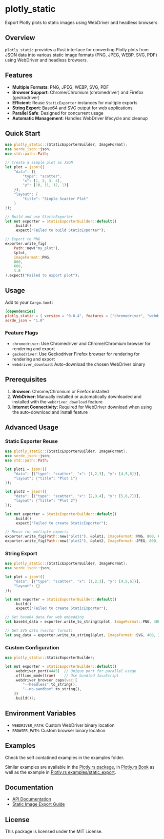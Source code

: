 # plotly_static

Export Plotly plots to static images using WebDriver and headless browsers.

## Overview

`plotly_static` provides a Rust interface for converting Plotly plots from JSON data into various static image formats (PNG, JPEG, WEBP, SVG, PDF) using WebDriver and headless browsers.

## Features

- **Multiple Formats**: PNG, JPEG, WEBP, SVG, PDF
- **Browser Support**: Chrome/Chromium (chromedriver) and Firefox (geckodriver)
- **Efficient**: Reuse `StaticExporter` instances for multiple exports
- **String Export**: Base64 and SVG output for web applications
- **Parallel Safe**: Designed for concurrent usage
- **Automatic Management**: Handles WebDriver lifecycle and cleanup

## Quick Start

```rust
use plotly_static::{StaticExporterBuilder, ImageFormat};
use serde_json::json;
use std::path::Path;

// Create a simple plot as JSON
let plot = json!({
    "data": [{
        "type": "scatter",
        "x": [1, 2, 3, 4],
        "y": [10, 11, 12, 13]
    }],
    "layout": {
        "title": "Simple Scatter Plot"
    }
});

// Build and use StaticExporter
let mut exporter = StaticExporterBuilder::default()
    .build()
    .expect("Failed to build StaticExporter");

// Export to PNG
exporter.write_fig(
    Path::new("my_plot"),
    &plot,
    ImageFormat::PNG,
    800,
    600,
    1.0
).expect("Failed to export plot");
```

## Usage

Add to your `Cargo.toml`:

```toml
[dependencies]
plotly_static = { version = "0.0.4", features = ["chromedriver", "webdriver_download"] }
serde_json = "1.0"
```

### Feature Flags

- `chromedriver`: Use Chromedriver and Chrome/Chromium browser for rendering and export
- `geckodriver`: Use Geckodriver Firefox browser for rendering for rendering and export
- `webdriver_download`: Auto-download the chosen WebDriver binary

## Prerequisites

1. **Browser**: Chrome/Chromium or Firefox installed
2. **WebDriver**: Manually installed or automatically downloaded and installed with the `webdriver_download` feature
3. **Internet Connectivity**: Required for WebDriver download when using the auto-download and install feature

## Advanced Usage

### Static Exporter Reuse

```rust
use plotly_static::{StaticExporterBuilder, ImageFormat};
use serde_json::json;
use std::path::Path;

let plot1 = json!({
    "data": [{"type": "scatter", "x": [1,2,3], "y": [4,5,6]}],
    "layout": {"title": "Plot 1"}
});

let plot2 = json!({
    "data": [{"type": "scatter", "x": [2,3,4], "y": [5,6,7]}],
    "layout": {"title": "Plot 2"}
});

let mut exporter = StaticExporterBuilder::default()
    .build()
    .expect("Failed to create StaticExporter");

// Reuse for multiple exports
exporter.write_fig(Path::new("plot1"), &plot1, ImageFormat::PNG, 800, 600, 1.0)?;
exporter.write_fig(Path::new("plot2"), &plot2, ImageFormat::JPEG, 800, 600, 1.0)?;
```

### String Export

```rust
use plotly_static::{StaticExporterBuilder, ImageFormat};
use serde_json::json;

let plot = json!({
    "data": [{"type": "scatter", "x": [1,2,3], "y": [4,5,6]}],
    "layout": {}
});

let mut exporter = StaticExporterBuilder::default()
    .build()
    .expect("Failed to create StaticExporter");

// Get base64 data for web embedding
let base64_data = exporter.write_to_string(&plot, ImageFormat::PNG, 400, 300, 1.0)?;

// Get SVG data (vector format)
let svg_data = exporter.write_to_string(&plot, ImageFormat::SVG, 400, 300, 1.0)?;
```

### Custom Configuration

```rust
use plotly_static::StaticExporterBuilder;

let mut exporter = StaticExporterBuilder::default()
    .webdriver_port(4445)  // Unique port for parallel usage
    .offline_mode(true)    // Use bundled JavaScript
    .webdriver_browser_caps(vec![
        "--headless".to_string(),
        "--no-sandbox".to_string(),
    ])
    .build()?;
```

## Environment Variables

- `WEBDRIVER_PATH`: Custom WebDriver binary location
- `BROWSER_PATH`: Custom browser binary location

## Examples

Check the self contatined examples in the examples folder. 

Similar examples are available in the [Plotly.rs package](https://github.com/plotly/plotly.rs), in [Plotly.rs Book](https://plotly.github.io/plotly.rs/) as well as the example in [Plotly.rs examples/static_export](https://github.com/plotly/plotly.rs/tree/main/examples/static_export).

## Documentation

- [API Documentation](https://docs.rs/plotly_static/)
- [Static Image Export Guide](https://github.com/plotly/plotly.rs/tree/main/docs/book/src/fundamentals/static_image_export.md)

## License

This package is licensed under the MIT License. 
